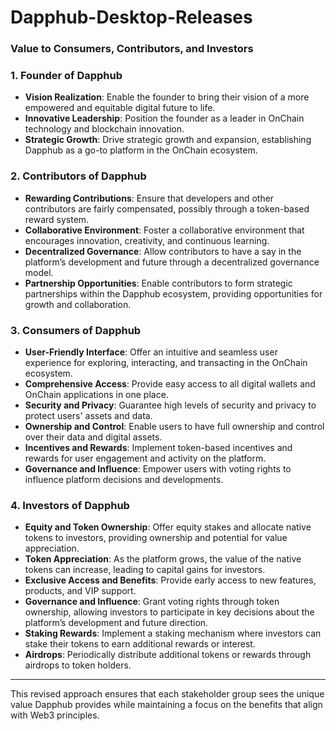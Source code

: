 # Dapphub-Desktop-Releases

### Value to Consumers, Contributors, and Investors

### 1. **Founder of Dapphub**
- **Vision Realization**: Enable the founder to bring their vision of a more empowered and equitable digital future to life.
- **Innovative Leadership**: Position the founder as a leader in OnChain technology and blockchain innovation.
- **Strategic Growth**: Drive strategic growth and expansion, establishing Dapphub as a go-to platform in the OnChain ecosystem.

### 2. **Contributors of Dapphub**
- **Rewarding Contributions**: Ensure that developers and other contributors are fairly compensated, possibly through a token-based reward system.
- **Collaborative Environment**: Foster a collaborative environment that encourages innovation, creativity, and continuous learning.
- **Decentralized Governance**: Allow contributors to have a say in the platform’s development and future through a decentralized governance model.
- **Partnership Opportunities**: Enable contributors to form strategic partnerships within the Dapphub ecosystem, providing opportunities for growth and collaboration.

### 3. **Consumers of Dapphub**
- **User-Friendly Interface**: Offer an intuitive and seamless user experience for exploring, interacting, and transacting in the OnChain ecosystem.
- **Comprehensive Access**: Provide easy access to all digital wallets and OnChain applications in one place.
- **Security and Privacy**: Guarantee high levels of security and privacy to protect users' assets and data.
- **Ownership and Control**: Enable users to have full ownership and control over their data and digital assets.
- **Incentives and Rewards**: Implement token-based incentives and rewards for user engagement and activity on the platform.
- **Governance and Influence**: Empower users with voting rights to influence platform decisions and developments.

### 4. **Investors of Dapphub**
- **Equity and Token Ownership**: Offer equity stakes and allocate native tokens to investors, providing ownership and potential for value appreciation.
- **Token Appreciation**: As the platform grows, the value of the native tokens can increase, leading to capital gains for investors.
- **Exclusive Access and Benefits**: Provide early access to new features, products, and VIP support.
- **Governance and Influence**: Grant voting rights through token ownership, allowing investors to participate in key decisions about the platform’s development and future direction.
- **Staking Rewards**: Implement a staking mechanism where investors can stake their tokens to earn additional rewards or interest.
- **Airdrops**: Periodically distribute additional tokens or rewards through airdrops to token holders.

---

This revised approach ensures that each stakeholder group sees the unique value Dapphub provides while maintaining a focus on the benefits that align with Web3 principles.
